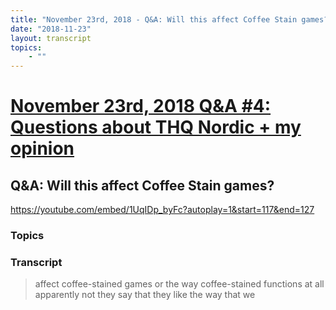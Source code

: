 ```yaml
---
title: "November 23rd, 2018 - Q&A: Will this affect Coffee Stain games?"
date: "2018-11-23"
layout: transcript
topics:
    - ""
---
```

# [November 23rd, 2018 Q&A #4: Questions about THQ Nordic + my opinion](../2018-11-23.md)
## Q&A: Will this affect Coffee Stain games?
https://youtube.com/embed/1UqIDp_byFc?autoplay=1&start=117&end=127
### Topics


### Transcript

> affect coffee-stained games or the way
> coffee-stained functions at all
> apparently not
> they say that they like the way that we
